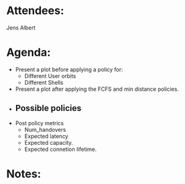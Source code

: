 
# Attendees:
Jens 
Albert 

# Agenda:

- Present a plot before applying a policy for: 
	- Different User orbits
	- Different Shells 
- Present a plot after applying the FCFS and min distance policies. 
- Possible policies
	- 
- Post policy metrics
	- Num_handovers
	- Expected latency
	- Expected capacity.
	- Expected connetion lifetime. 

# Notes:
